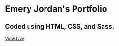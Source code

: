 # Emery Jordan's Portfolio
## Coded using HTML, CSS, and Sass.
###### [View Live](https://emmy-html.github.io/portfolio)